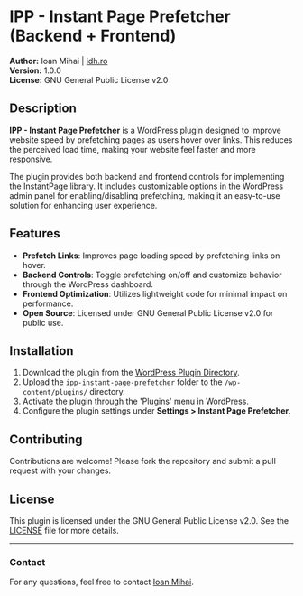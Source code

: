 # IPP - Instant Page Prefetcher (Backend + Frontend)

**Author:** Ioan Mihai | [idh.ro](https://idh.ro)  
**Version:** 1.0.0  
**License:** GNU General Public License v2.0

## Description

**IPP - Instant Page Prefetcher** is a WordPress plugin designed to improve website speed by prefetching pages as users hover over links. This reduces the perceived load time, making your website feel faster and more responsive.

The plugin provides both backend and frontend controls for implementing the InstantPage library. It includes customizable options in the WordPress admin panel for enabling/disabling prefetching, making it an easy-to-use solution for enhancing user experience.

## Features

- **Prefetch Links**: Improves page loading speed by prefetching links on hover.
- **Backend Controls**: Toggle prefetching on/off and customize behavior through the WordPress dashboard.
- **Frontend Optimization**: Utilizes lightweight code for minimal impact on performance.
- **Open Source**: Licensed under GNU General Public License v2.0 for public use.

## Installation

1. Download the plugin from the [WordPress Plugin Directory](https://wordpress.org/plugins/ipp-instant-page-prefetcher-backend-frontend/).
2. Upload the `ipp-instant-page-prefetcher` folder to the `/wp-content/plugins/` directory.
3. Activate the plugin through the 'Plugins' menu in WordPress.
4. Configure the plugin settings under **Settings > Instant Page Prefetcher**.

## Contributing

Contributions are welcome! Please fork the repository and submit a pull request with your changes.

## License

This plugin is licensed under the GNU General Public License v2.0. See the [LICENSE](LICENSE) file for more details.

---

### Contact

For any questions, feel free to contact [Ioan Mihai](https://idh.ro).
